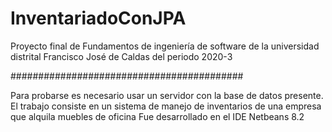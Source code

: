 # InventariadoConJPA
Proyecto final de Fundamentos de ingeniería de software de la universidad distrital Francisco José de Caldas del periodo 2020-3

##########################################

Para probarse es necesario usar un servidor con la base de datos presente.
El trabajo consiste en un sistema de manejo de inventarios de una empresa que alquila muebles de oficina
Fue desarrollado en el IDE Netbeans 8.2 
